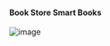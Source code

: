 #### Book Store Smart Books
![image](https://user-images.githubusercontent.com/82128422/165778784-8bffadec-aa91-4db8-918c-cc92be929766.png)
